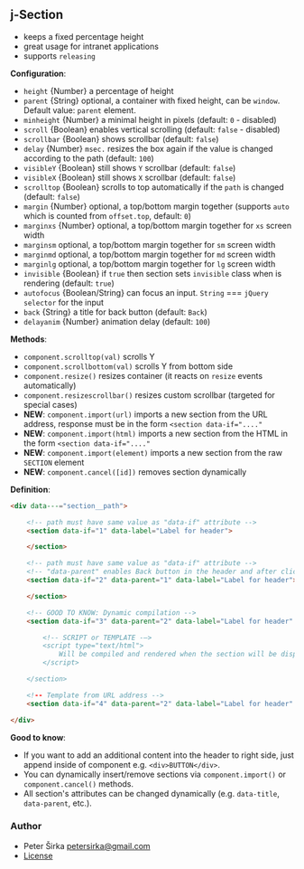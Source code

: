 ## j-Section

- keeps a fixed percentage height
- great usage for intranet applications
- supports `releasing`

__Configuration__:

- `height` {Number} a percentage of height
- `parent` {String} optional, a container with fixed height, can be `window`. Default value: `parent` element.
- `minheight` {Number} a minimal height in pixels (default: `0` - disabled)
- `scroll` {Boolean} enables vertical scrolling (default: `false` - disabled)
- `scrollbar` {Boolean} shows scrollbar (default: `false`)
- `delay` {Number} `msec.` resizes the box again if the value is changed according to the path (default: `100`)
- `visibleY` {Boolean} still shows `Y` scrollbar (default: `false`)
- `visibleX` {Boolean} still shows `X` scrollbar (default: `false`)
- `scrolltop` {Boolean} scrolls to top automatically if the `path` is changed (default: `false`)
- `margin` {Number} optional, a top/bottom margin together (supports `auto` which is counted from `offset.top`, default: `0`)
- `marginxs` {Number} optional, a top/bottom margin together for `xs` screen width
- `marginsm` optional, a top/bottom margin together for `sm` screen width
- `marginmd` optional, a top/bottom margin together for `md` screen width
- `marginlg` optional, a top/bottom margin together for `lg` screen width
- `invisible` {Boolean} if `true` then section sets `invisible` class when is rendering (default: `true`)
- `autofocus` {Boolean/String} can focus an input. `String` === `jQuery selector` for the input
- `back` {String} a title for back button (default: `Back`)
- `delayanim` {Number} animation delay (default: `100`)

__Methods__:

- `component.scrolltop(val)` scrolls Y
- `component.scrollbottom(val)` scrolls Y from bottom side
- `component.resize()` resizes container (it reacts on `resize` events automatically)
- `component.resizescrollbar()` resizes custom scrollbar (targeted for special cases)
- __NEW__: `component.import(url)` imports a new section from the URL address, response must be in the form `<section data-if="...."`
- __NEW__: `component.import(html)` imports a new section from the HTML in the form `<section data-if="...."`
- __NEW__: `component.import(element)` imports a new section from the raw `SECTION` element
- __NEW__: `component.cancel([id])` removes section dynamically

__Definition__:

```html
<div data---="section__path">

	<!-- path must have same value as "data-if" attribute -->
	<section data-if="1" data-label="Label for header">

	</section>

	<!-- path must have same value as "data-if" attribute -->
	<!-- "data-parent" enables Back button in the header and after click the component sets value from "data-parent" attribute -->
	<section data-if="2" data-parent="1" data-label="Label for header">

	</section>

	<!-- GOOD TO KNOW: Dynamic compilation -->
	<section data-if="3" data-parent="2" data-label="Label for header" data-back="link_to_function">

		<!-- SCRIPT or TEMPLATE -–>
		<script type="text/html">
			Will be compiled and rendered when the section will be displayed
		</script>

	</section>

	<!-- Template from URL address -->
	<section data-if="4" data-parent="2" data-label="Label for header" data-url="LINK_TO_HTML_TEMPLATE"></section>

</div>
```

__Good to know__:

- If you want to add an additional content into the header to right side, just append inside of component e.g. `<div>BUTTON</div>`.
- You can dynamically insert/remove sections via `component.import()` or `component.cancel()` methods.
- All section's attributes can be changed dynamically (e.g. `data-title`, `data-parent`, etc.).

### Author

- Peter Širka <petersirka@gmail.com>
- [License](https://www.totaljs.com/license/)
